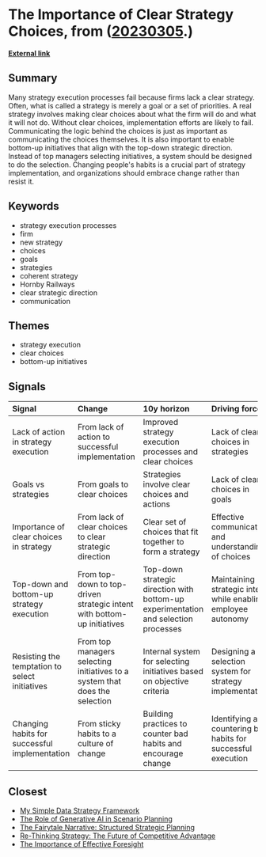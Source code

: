 # __The Importance of Clear Strategy Choices__, from ([20230305](https://kghosh.substack.com/p/20230305).)

__[External link](https://hbr.org/2017/11/many-strategies-fail-because-theyre-not-actually-strategies)__



## Summary

Many strategy execution processes fail because firms lack a clear strategy. Often, what is called a strategy is merely a goal or a set of priorities. A real strategy involves making clear choices about what the firm will do and what it will not do. Without clear choices, implementation efforts are likely to fail. Communicating the logic behind the choices is just as important as communicating the choices themselves. It is also important to enable bottom-up initiatives that align with the top-down strategic direction. Instead of top managers selecting initiatives, a system should be designed to do the selection. Changing people's habits is a crucial part of strategy implementation, and organizations should embrace change rather than resist it.

## Keywords

* strategy execution processes
* firm
* new strategy
* choices
* goals
* strategies
* coherent strategy
* Hornby Railways
* clear strategic direction
* communication

## Themes

* strategy execution
* clear choices
* bottom-up initiatives

## Signals

| Signal                                         | Change                                                                      | 10y horizon                                                                         | Driving force                                                  |
|:-----------------------------------------------|:----------------------------------------------------------------------------|:------------------------------------------------------------------------------------|:---------------------------------------------------------------|
| Lack of action in strategy execution           | From lack of action to successful implementation                            | Improved strategy execution processes and clear choices                             | Lack of clear choices in strategies                            |
| Goals vs strategies                            | From goals to clear choices                                                 | Strategies involve clear choices and actions                                        | Lack of clear choices in goals                                 |
| Importance of clear choices in strategy        | From lack of clear choices to clear strategic direction                     | Clear set of choices that fit together to form a strategy                           | Effective communication and understanding of choices           |
| Top-down and bottom-up strategy execution      | From top-down to top-driven strategic intent with bottom-up initiatives     | Top-down strategic direction with bottom-up experimentation and selection processes | Maintaining strategic intent while enabling employee autonomy  |
| Resisting the temptation to select initiatives | From top managers selecting initiatives to a system that does the selection | Internal system for selecting initiatives based on objective criteria               | Designing a selection system for strategy implementation       |
| Changing habits for successful implementation  | From sticky habits to a culture of change                                   | Building practices to counter bad habits and encourage change                       | Identifying and countering bad habits for successful execution |

## Closest

* [My Simple Data Strategy Framework](dd472277e3edc22800f087377e99a844)
* [The Role of Generative AI in Scenario Planning](eb3b989221a954bad78ff582adfacdba)
* [The Fairytale Narrative: Structured Strategic Planning](9e86680f345d6eab257f745ec456ed04)
* [Re-Thinking Strategy: The Future of Competitive Advantage](fc725e773fd7ad77d91e2c903607ef36)
* [The Importance of Effective Foresight](40a7d90f20bae6180001e65049ae853b)